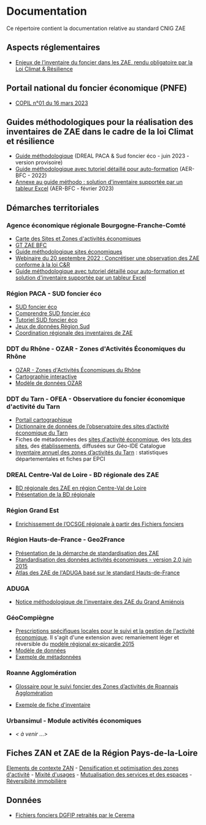 # Documentation

Ce répertoire contient la documentation relative au standard CNIG ZAE

## Aspects réglementaires

- [Enjeux de l’inventaire du foncier dans les ZAE, rendu obligatoire par la Loi Climat & Résilience](https://github.com/cnigfr/zones-activites-economiques/blob/main/documentation/fichiers/221214_enjeux_de_l%E2%80%99inventaire_du_foncier_dans_les_ZAE_MTE_DGALN.pdf)

## Portail national du foncier économique (PNFE)

- [COPIL n°01 du 16 mars 2023](https://github.com/cnigfr/zones-activites-economiques/files/11259486/230316.COPIL.PNFE.n.01.pdf)

## Guides méthodologiques pour la réalisation des inventaires de ZAE dans le cadre de la loi Climat et résilience

- [Guide méthodologique](https://sudfonciereco.maregionsud.fr/fileadmin/user_upload/Sud_foncier_eco/Sud_foncier_eco/comprendre/20230705_Guide_methodologique_paysage.pdf) (DREAL PACA & Sud foncier éco - juin 2023 - version provisoire)
- [Guide méthodologique avec tutoriel détaillé pour auto-formation](https://aerbfc-my.sharepoint.com/:b:/g/personal/ydumon_aer-bfc_com/Eft0nDjfR0pLhxxowAruM88BsBylD5gCfm4qcfVjNhVkVg?e=voDjV0) (AER-BFC - 2022)
- [Annexe au guide méthodo : solution d'inventaire supportée par un tableur Excel](https://aerbfc-my.sharepoint.com/:b:/g/personal/ydumon_aer-bfc_com/EZ2OHkk1D8dCsaXJGlH_Zt0BKI2OrQBNZ4g_FN8Rh0cG6Q?e=b3Qk1M) (AER-BFC - février 2023)



## Démarches territoriales

### Agence économique régionale Bourgogne-Franche-Comté

- [Carte des Sites et Zones d'activités économiques](https://cartes.ternum-bfc.fr/?config=apps/agence-regionale-du-numerique-et-de-l-intelligence-artificielle-arnia/economie.xml)
- [GT ZAE BFC](https://ideo.ternum-bfc.fr/groupes-projets/groupe-zones-dactivites-economiques)
- [Guide méthodologique sites économiques](https://ideo.ternum-bfc.fr/groupes-projets/groupe-zones-dactivites-economiques)
- [Webinaire du 20 septembre 2022 : Concrétiser une observation des ZAE conforme à la loi C&R](https://ideo.ternum-bfc.fr/sites/default/files/2022-09/20220920_Webinaire%20GT%20ZAE%20Concr%C3%A9tiser%20une%20observation%20des%20ZAE%20art%20220%20loi%20climat.pdf)
- [Guide méthodologique avec tutoriel détaillé pour auto-formation et solution d'inventaire supportée par un tableur Excel](https://github.com/cnigfr/zones-activites-economiques/blob/main/documentation/README.md#guides-m%C3%A9thodologiques-pour-la-r%C3%A9alisation-des-inventaires-de-zae-dans-le-cadre-de-la-loi-climat-et-r%C3%A9silience)


### Région PACA - SUD foncier éco

- [SUD foncier éco](https://visu.sud-foncier-eco.fr/carte/analyser##map=7.73/44.064/5.974)
- [Comprendre SUD foncier éco](https://sudfonciereco.maregionsud.fr/comprendre/)
- [Tutoriel SUD foncier éco](https://sudfonciereco.maregionsud.fr/fileadmin/user_upload/Sud_foncier_eco/Tutoriel_SFE.pdf)
- [Jeux de données Région Sud](https://trouver.datasud.fr/organization/region-sud)
- [Coordination régionale des inventaires de ZAE](https://sudfonciereco.maregionsud.fr/comprendre/ressources)

### DDT du Rhône - OZAR - Zones d'Activités Économiques du Rhône

- [OZAR - Zones d'Activités Économiques du Rhône](https://www.rhone.gouv.fr/index.php/Actions-de-l-Etat/Economie-travail-et-emploi/Zones-d-activites-economiques/Observatoire-des-Zones-d-Activites-Economiques-du-Rhone-OZAR)
- [Cartographie interactive](https://carto2.geo-ide.din.developpement-durable.gouv.fr/frontoffice/?map=ad15903f-2241-438d-af51-1cd8f035d94c)
- [Modèle de données OZAR](https://github.com/cnigfr/zones-activites-economiques/blob/main/documentation/fichiers/230412_MCD_ZAE_DDT69.zip)

### DDT du Tarn - OFEA - Observatiore du foncier économique d'activité du Tarn

- [Portail cartographique](https://carto2.geo-ide.din.developpement-durable.gouv.fr/frontoffice/?map=9bef953d-2c8f-4983-adb5-a4e90a0c3e36)
- [Dictionnaire de données de l’observatoire des sites d’activité économique du Tarn](https://github.com/cnigfr/zones-activites-economiques/blob/main/documentation/fichiers/230622_TARN_dictionnaire_donn%C3%A9es_information_ofea.pdf)
- Fiches de métadonnées des [sites d'activité économique](http://catalogue.geo-ide.developpement-durable.gouv.fr/catalogue/srv/fre/catalog.search#/metadata/fr-120066022-jdd-6e89593b-7917-4ef2-9925-f2e13740a748), des [lots des sites](http://catalogue.geo-ide.developpement-durable.gouv.fr/catalogue/srv/fre/catalog.search#/metadata/fr-120066022-jdd-f3861952-0886-4bf0-ab95-275b965a1a6c), des [établissements](http://catalogue.geo-ide.developpement-durable.gouv.fr/catalogue/srv/fre/catalog.search#/metadata/fr-120066022-jdd-051ff43a-bb58-4d7a-a67d-e5dd562a45f2), diffusées sur Géo-IDE Catalogue
- [Inventaire annuel des zones d’activités du Tarn](http://piece-jointe-carto.developpement-durable.gouv.fr/DEPT081A/ofea/geoide/publication_ofea.html) : statistiques départementales et fiches par EPCI


### DREAL Centre-Val de Loire -  BD régionale des ZAE

- [BD régionale des ZAE en région Centre-Val de Loire](https://zae.doterr.fr/apropos)
- [Présentation de la BD régionale](https://github.com/cnigfr/zones-activites-economiques/blob/main/documentation/fichiers/221128_Présentation_BDD_ZAE_28nov2022_DREAL_Centre.pdf)

### Région Grand Est

- [Enrichissement de l’OCSGE régionale à partir des Fichiers fonciers](https://www.datagrandest.fr/public/ocs/donnees_bdea/Enrichissement_OCS_GE2_VFinale.pdf)

### Région Hauts-de-France - Geo2France

- [Présentation de la démarche de standardisation des ZAE](https://www.geo2france.fr/portail/presentation-de-la-demarche)
- [Standardisation des données activités économiques - version 2.0 juin 2015](https://www.geo2france.fr/portail/sites/default/files/import_destination/fichier/from_tc/geopicardie/documents/modele_groupe_activite_economique_version2_2015.pdf)
- [Atlas des ZAE de l'ADUGA basé sur le standard Hauts-de-France](https://carto.aduga.org/index.php/view/map/?repository=observatoire&project=atlas_zae_lizmap_383)

### ADUGA

- [Notice méthodologique de l'inventaire des ZAE du Grand Amiénois](https://github.com/cnigfr/zones-activites-economiques/blob/main/documentation/fichiers/230413_Notice_methodologique_inventaire_des_ZAE_du_Grand_Amienois.pdf)

### GéoCompiègne
- [Prescriptions spécifiques locales pour le suivi et la gestion de l'activité économique](https://github.com/sigagglocompiegne/acti_eco). Il s'agit d'une  extension avec remaniement léger et réversible du [modèle régional ex-picardie 2015](https://www.geo2france.fr/portail/sites/default/files/import_destination/fichier/from_tc/geopicardie/documents/modele_groupe_activite_economique_version2_2015.pdf)
- [Modèle de données](https://github.com/sigagglocompiegne/acti_eco/blob/master/bdd/doc_admin_bd_amt_fon_eco.md)
- [Exemple de métadonnées](https://geo.compiegnois.fr/geonetwork/srv/fre/catalog.search#/metadata/23207f39-0ca6-4f39-a526-51ec09418bc8/formatters/xsl-view?root=div&view=advanced)

### Roanne Agglomération

- [Glossaire pour le suivi foncier des Zones d’activités de Roannais Agglomération](https://github.com/cnigfr/zones-activites-economiques/blob/main/documentation/fichiers/230524_RA_glossaire_termes_foncier_eco.pdf)

- [Exemple de fiche d'inventaire](https://github.com/cnigfr/zones-activites-economiques/blob/main/documentation/fichiers/230524_RA_exemple_inventaire_za.jpeg)


### Urbansimul - Module activités économiques

- *< à venir ...>*

## Fiches ZAN et ZAE de la Région Pays-de-la-Loire

[Elements de contexte ZAN](https://github.com/cnigfr/zones-activites-economiques/blob/main/documentation/fichiers/ZAN_ZAE/zan_elements_contexte.pdf) - [Densification et optimisation des zones d'activité](https://github.com/cnigfr/zones-activites-economiques/blob/main/documentation/fichiers/ZAN_ZAE/fiche_densification_optimisation_zones_activites_0.pdf) -  [Mixité d'usages](https://github.com/cnigfr/zones-activites-economiques/blob/main/documentation/fichiers/ZAN_ZAE/fiche_mixite_dusages_0.pdf) - [Mutualisation des services et des espaces](https://github.com/cnigfr/zones-activites-economiques/blob/main/documentation/fichiers/ZAN_ZAE/fiche_mutualisation_des_services_et_des_espaces.pdf) - [Réversibiité immobilière](https://github.com/cnigfr/zones-activites-economiques/blob/main/documentation/fichiers/ZAN_ZAE/fiche_reversibilite_immobiliere_et_fonciere_0.pdf)


## Données

- [Fichiers fonciers DGFIP retraités par le Cerema](https://datafoncier.cerema.fr/ressources/fichiers-fonciers)
